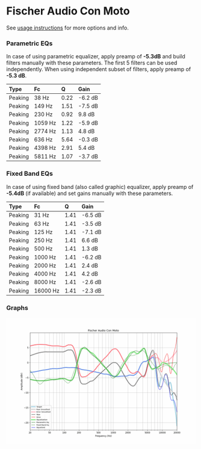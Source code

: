 # Fischer Audio Con Moto
See [usage instructions](https://github.com/jaakkopasanen/AutoEq#usage) for more options and info.

### Parametric EQs
In case of using parametric equalizer, apply preamp of **-5.3dB** and build filters manually
with these parameters. The first 5 filters can be used independently.
When using independent subset of filters, apply preamp of **-5.3 dB**.

| Type    | Fc      |    Q | Gain    |
|:--------|:--------|:-----|:--------|
| Peaking | 38 Hz   | 0.22 | -6.2 dB |
| Peaking | 149 Hz  | 1.51 | -7.5 dB |
| Peaking | 230 Hz  | 0.92 | 9.8 dB  |
| Peaking | 1059 Hz | 1.22 | -5.9 dB |
| Peaking | 2774 Hz | 1.13 | 4.8 dB  |
| Peaking | 636 Hz  | 5.64 | -0.3 dB |
| Peaking | 4398 Hz | 2.91 | 5.4 dB  |
| Peaking | 5811 Hz | 1.07 | -3.7 dB |

### Fixed Band EQs
In case of using fixed band (also called graphic) equalizer, apply preamp of **-5.4dB**
(if available) and set gains manually with these parameters.

| Type    | Fc       |    Q | Gain    |
|:--------|:---------|:-----|:--------|
| Peaking | 31 Hz    | 1.41 | -6.5 dB |
| Peaking | 63 Hz    | 1.41 | -3.5 dB |
| Peaking | 125 Hz   | 1.41 | -7.1 dB |
| Peaking | 250 Hz   | 1.41 | 6.6 dB  |
| Peaking | 500 Hz   | 1.41 | 1.3 dB  |
| Peaking | 1000 Hz  | 1.41 | -6.2 dB |
| Peaking | 2000 Hz  | 1.41 | 2.4 dB  |
| Peaking | 4000 Hz  | 1.41 | 4.2 dB  |
| Peaking | 8000 Hz  | 1.41 | -2.6 dB |
| Peaking | 16000 Hz | 1.41 | -2.3 dB |

### Graphs
![](./Fischer%20Audio%20Con%20Moto.png)